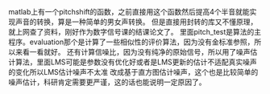 matlab上有一个pitchshift的函数，之前直接用这个函数然后提高4个半音就能实现声音的转换，算是一种简单的男女声转换。
但是直接用封转的库又不懂原理，就上网查了资料，刚好作为数字信号课的结课论文了。
里面pitch_test是算法的主程序。evaluation那个是计算了一些相似性的评价算法，因为没有金标准参照，所以来看一看就好。
还有计算信噪比，因为没有纯净的原始信号，所以用了噪声估计算法，里面LMS可能是参数没有优化好或者是LMS更新的估计不适配真实噪声的变化所以LMS估计噪声不太准
改成基于直方图估计噪声，这个也是比较简单的噪声估计，科研肯定需要更严谨，这的话也能说明一定原因了。

